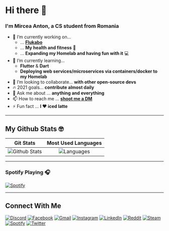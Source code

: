 # Hi there 👋

### I'm Mircea Anton, a CS student from Romania

- 🔭 I’m currently working on...
  - ... **[Flukabo](https://github.com/mikeanth-dvlp/FluKabo)**
  - ... **My health and fitness** :muscle:
  - ... **Expanding my Homelab and having fun with it** :computer:
- 🌱 I’m currently learning...
  - **Flutter** & **Dart**
  - **Deploying web services/microservices via containers/docker to my Homelab**
- 👯 I’m looking to collaborate... **with other open-source devs**
- 🔥 2021 goals... **contribute almost daily**
- 💬 Ask me about ... **anything and everything**
- 📫 How to reach me ... [**shoot me a DM**](#connect-with-me)
- ⚡ Fun fact ... **I :heart: iced latte**

---

## My Github Stats :nerd_face:

| Git Stats | Most Used Languages |
| :-: | :-: |
| ![Github Stats](https://github-readme-stats.mikeanth-dvlp.vercel.app/api?username=mikeanth-dvlp&show_icons=true&hide_border=false&hide_title=true) | ![Languages](https://github-readme-stats.mikeanth-dvlp.vercel.app/api/top-langs/?username=mikeanth-dvlp&layout=compact&hide_title=true) |
---

### Spotify Playing 🎧

[![Spotify](https://spotify-readme.mikeanth-dvlp.vercel.app/api/spotify-playing)][spotify]

---

## Connect With Me

[![Discord](https://img.shields.io/badge/discord-%237289DA.svg?&style=for-the-badge&logo=discord&logoColor=white)][discord]
[![Facebook](https://img.shields.io/badge/facebook-%231877F2.svg?&style=for-the-badge&logo=facebook&logoColor=white)][facebook]
[![Gmail](https://img.shields.io/badge/gmail-%23D14836.svg?&style=for-the-badge&logo=gmail&logoColor=white)][mail]
[![Instagram](https://img.shields.io/badge/instagram-%23E4405F.svg?&style=for-the-badge&logo=instagram&logoColor=white)][instagram]
[![LinkedIn](https://img.shields.io/badge/linkedin-%230077B5.svg?&style=for-the-badge&logo=linkedin&logoColor=white)][linkedin]
[![Reddit](https://img.shields.io/badge/reddit-%23FF4500.svg?&style=for-the-badge&logo=reddit&logoColor=white)][reddit]
[![Steam](https://img.shields.io/badge/Steam-%23000000.svg?&style=for-the-badge&logo=steam&logoColor=white)][steam]
[![Spotify](https://img.shields.io/badge/spotify-%231ED760.svg?&style=for-the-badge&logo=spotify&logoColor=white)][spotify]
[![Twitter](https://img.shields.io/badge/twitter-%231DA1F2.svg?&style=for-the-badge&logo=twitter&logoColor=white)][twitter]

[twitter]: https://twitter.com/mikeanth
[instagram]: https://www.instagram.com/mike_anth/
[linkedin]: https://www.linkedin.com/in/mircea-anton-039b26168/
[discord]: https://discordapp.com/users/637553176991629312
[reddit]: https://www.reddit.com/user/MikeAnth
[steam]: https://steamcommunity.com/id/mikeanth/
[spotify]: https://open.spotify.com/user/jpa2p7j8yrjjce6qtfze0uea5
[mail]: mailto:mike.anth99@gmail.com?subject=[GitHub]%20Source%20Han%20Sans
[facebook]: https://www.facebook.com/cheeky.breekyy